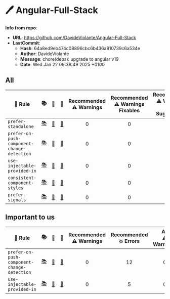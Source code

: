# 🖊️ Angular-Full-Stack

**Info from repo**:
- **URL**: <https://github.com/DavideViolante/Angular-Full-Stack>
- **LastCommit**:
	- **Hash**: 64a8ed9eb474c08896cbc6b436a810739c6a534e
	- **Author**: DavideViolante
	- **Message**: chore(deps): upgrade to angular v19
	- **Date**: Wed Jan 22 09:38:49 2025 +0100

## All

| 📏 Rule | 📚 | 📄 | 🧪 | Recommended<br>⚠️ Warnings | Recommended<br>⚠️ Warnings<br>Fixables | Recommended<br>⚠️ Warnings<br>With Suggestions | Recommended<br>💥 Errors | Recommended<br>💥 Errors<br>Fixables | Recommended<br>💥 Errors<br>With Suggestions | All<br>⚠️ Warnings | All<br>⚠️ Warnings<br>Fixables | All<br>⚠️ Warnings<br>With Suggestions | All<br>💥 Errors | All<br>💥 Errors<br>Fixables | All<br>💥 Errors<br>With Suggestions | 🔧 | ✅ | 💡 |
| --- | :--: | :--: | :--: | :--: | :--: | :--: | :--: | :--: | :--: | :--: | :--: | :--: | :--: | :--: | :--: | :--: | :--: | :--: |
| `prefer-standalone` | [📚](https://github.com/angular-eslint/angular-eslint/blob/main/packages/eslint-plugin/docs/rules/prefer-standalone.md) | [📄](https://github.com/angular-eslint/angular-eslint/blob/main/packages/eslint-plugin/src/rules/prefer-standalone.ts) | [🧪](https://github.com/angular-eslint/angular-eslint/blob/main/packages/eslint-plugin/tests/rules/prefer-standalone) | 0 | 0 | 0 | 12 | 12 | 0 | 0 | 0 | 0 | 12 | 12 | 0 | 🔧 | ✅ |  |
| `prefer-on-push-component-change-detection` | [📚](https://github.com/angular-eslint/angular-eslint/blob/main/packages/eslint-plugin/docs/rules/prefer-on-push-component-change-detection.md) | [📄](https://github.com/angular-eslint/angular-eslint/blob/main/packages/eslint-plugin/src/rules/prefer-on-push-component-change-detection.ts) | [🧪](https://github.com/angular-eslint/angular-eslint/blob/main/packages/eslint-plugin/tests/rules/prefer-on-push-component-change-detection) | 0 | 0 | 0 | 12 | 0 | 12 | 0 | 0 | 0 | 0 | 0 | 0 |  |  | 💡 |
| `use-injectable-provided-in` | [📚](https://github.com/angular-eslint/angular-eslint/blob/main/packages/eslint-plugin/docs/rules/use-injectable-provided-in.md) | [📄](https://github.com/angular-eslint/angular-eslint/blob/main/packages/eslint-plugin/src/rules/use-injectable-provided-in.ts) | [🧪](https://github.com/angular-eslint/angular-eslint/blob/main/packages/eslint-plugin/tests/rules/use-injectable-provided-in) | 0 | 0 | 0 | 5 | 0 | 5 | 0 | 0 | 0 | 0 | 0 | 0 |  |  | 💡 |
| `consistent-component-styles` | [📚](https://github.com/angular-eslint/angular-eslint/blob/main/packages/eslint-plugin/docs/rules/consistent-component-styles.md) | [📄](https://github.com/angular-eslint/angular-eslint/blob/main/packages/eslint-plugin/src/rules/consistent-component-styles.ts) | [🧪](https://github.com/angular-eslint/angular-eslint/blob/main/packages/eslint-plugin/tests/rules/consistent-component-styles) | 0 | 0 | 0 | 4 | 4 | 0 | 0 | 0 | 0 | 0 | 0 | 0 | 🔧 |  |  |
| `prefer-signals` | [📚](https://github.com/angular-eslint/angular-eslint/blob/main/packages/eslint-plugin/docs/rules/prefer-signals.md) | [📄](https://github.com/angular-eslint/angular-eslint/blob/main/packages/eslint-plugin/src/rules/prefer-signals.ts) | [🧪](https://github.com/angular-eslint/angular-eslint/blob/main/packages/eslint-plugin/tests/rules/prefer-signals) | 0 | 0 | 0 | 3 | 0 | 0 | 0 | 0 | 0 | 0 | 0 | 0 | 🔧 |  |  |



## Important to us

| 📏 Rule | 📚 | 📄 | 🧪 | Recommended<br>⚠️ Warnings | Recommended<br>💥 Errors | All<br>⚠️ Warnings | All<br>💥 Errors | 🔧 | ✅ | 💡 |
| --- | :--: | :--: | :--: | :--: | :--: | :--: | :--: | :--: | :--: | :--: |
| `prefer-on-push-component-change-detection` | [📚](https://github.com/angular-eslint/angular-eslint/blob/main/packages/eslint-plugin/docs/rules/prefer-on-push-component-change-detection.md) | [📄](https://github.com/angular-eslint/angular-eslint/blob/main/packages/eslint-plugin/src/rules/prefer-on-push-component-change-detection.ts) | [🧪](https://github.com/angular-eslint/angular-eslint/blob/main/packages/eslint-plugin/tests/rules/prefer-on-push-component-change-detection) | 0 | 12 | 0 | 0 |  |  | 💡 |
| `use-injectable-provided-in` | [📚](https://github.com/angular-eslint/angular-eslint/blob/main/packages/eslint-plugin/docs/rules/use-injectable-provided-in.md) | [📄](https://github.com/angular-eslint/angular-eslint/blob/main/packages/eslint-plugin/src/rules/use-injectable-provided-in.ts) | [🧪](https://github.com/angular-eslint/angular-eslint/blob/main/packages/eslint-plugin/tests/rules/use-injectable-provided-in) | 0 | 5 | 0 | 0 |  |  | 💡 |




